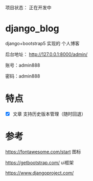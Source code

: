 
项目状态： 正在开发中


# django_blog
django+bootstrap5 实现的 个人博客


后台地址：  http://127.0.0.1:8000/admin/

账号：admin888

密码：admin888



# 特点

- [x] 文章 支持历史版本管理（随时回退）



# 参考

https://fontawesome.com/start 图标

https://getbootstrap.com/  ui框架

https://www.djangoproject.com/


